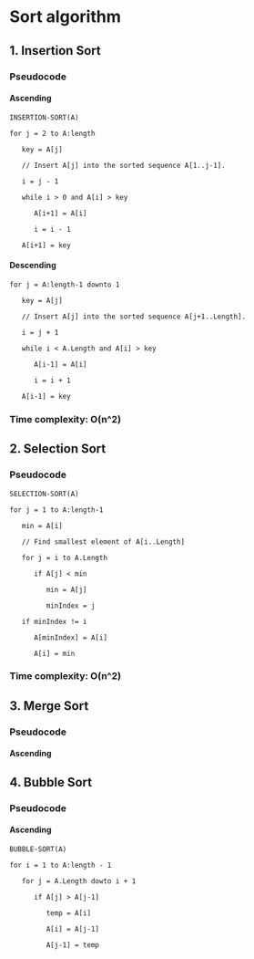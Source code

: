 # Sort algorithm

## 1. Insertion Sort

### Pseudocode

#### Ascending

    INSERTION-SORT(A)

    for j = 2 to A:length

       key = A[j]

       // Insert A[j] into the sorted sequence A[1..j-1].

       i = j - 1

       while i > 0 and A[i] > key

          A[i+1] = A[i]

          i = i - 1

       A[i+1] = key

#### Descending

    for j = A:length-1 downto 1

       key = A[j]

       // Insert A[j] into the sorted sequence A[j+1..Length].

       i = j + 1

       while i < A.Length and A[i] > key

          A[i-1] = A[i]

          i = i + 1

       A[i-1] = key

### Time complexity: O(n^2)

## 2. Selection Sort

### Pseudocode

    SELECTION-SORT(A)

    for j = 1 to A:length-1
    
       min = A[i]
       
       // Find smallest element of A[i..Length]
       
       for j = i to A.Length

          if A[j] < min
          
             min = A[j]
             
             minIndex = j
          
       if minIndex != i
       
          A[minIndex] = A[i]
          
          A[i] = min
       
### Time complexity: O(n^2)

## 3. Merge Sort

### Pseudocode

#### Ascending

## 4. Bubble Sort

### Pseudocode

#### Ascending

    BUBBLE-SORT(A)

    for i = 1 to A:length - 1
    
       for j = A.Length dowto i + 1
          
          if A[j] > A[j-1]
             
             temp = A[i]
             
             A[i] = A[j-1]
             
             A[j-1] = temp
